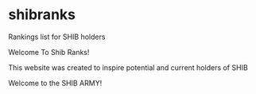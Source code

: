 # shibranks
Rankings list for SHIB holders

Welcome To Shib Ranks!

This website was created to inspire potential and current holders of SHIB

Welcome to the SHIB ARMY!
